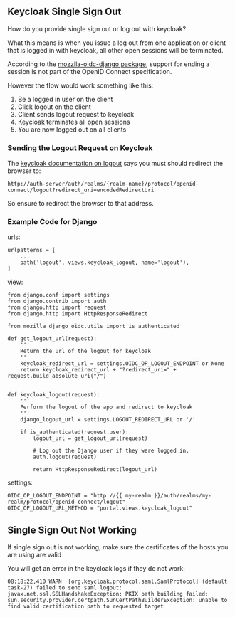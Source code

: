 ## Keycloak Single Sign Out

How do you provide single sign out or log out with keycloak?

What this means is when you issue a log out from one application or client that is logged in with keycloak, all other open sessions will be terminated.

According to the [mozzila-oidc-django package](https://mozilla-django-oidc.readthedocs.io/en/stable/installation.html#log-user-out-of-the-openid-connect-provider), support for ending a session is not part of the OpenID Connect specification.

However the flow would work something like this:

1. Be a logged in user on the client
2. Click logout on the client
3. Client sends logout request to keycloak
4. Keycloak terminates all open sessions
5. You are now logged out on all clients

### Sending the Logout Request on Keycloak

The [keycloak documentation on logout](https://www.keycloak.org/docs/latest/securing_apps/index.html#logout) says you must should redirect the browser to:

    http://auth-server/auth/realms/{realm-name}/protocol/openid-connect/logout?redirect_uri=encodedRedirectUri

So ensure to redirect the browser to that address.

### Example Code for Django

urls:

    urlpatterns = [
        ...
        path('logout', views.keycloak_logout, name='logout'),
    ]

view:

    from django.conf import settings
    from django.contrib import auth
    from django.http import request
    from django.http import HttpResponseRedirect

    from mozilla_django_oidc.utils import is_authenticated

    def get_logout_url(request):
        '''
        Return the url of the logout for keycloak
        '''
        keycloak_redirect_url = settings.OIDC_OP_LOGOUT_ENDPOINT or None
        return keycloak_redirect_url + "?redirect_uri=" + request.build_absolute_uri("/")
        

    def keycloak_logout(request):
        '''
        Perform the logout of the app and redirect to keycloak
        '''
        django_logout_url = settings.LOGOUT_REDIRECT_URL or '/'

        if is_authenticated(request.user):
            logout_url = get_logout_url(request)

            # Log out the Django user if they were logged in.
            auth.logout(request)

            return HttpResponseRedirect(logout_url)
            
settings:

    OIDC_OP_LOGOUT_ENDPOINT = "http://{{ my-realm }}/auth/realms/my-realm/protocol/openid-connect/logout"
    OIDC_OP_LOGOUT_URL_METHOD = "portal.views.keycloak_logout"

## Single Sign Out Not Working

If single sign out is not working, make sure the certificates of the hosts you are using are valid

You will get an error in the keycloak logs if they do not work:

    08:18:22,410 WARN  [org.keycloak.protocol.saml.SamlProtocol] (default task-27) failed to send saml logout: javax.net.ssl.SSLHandshakeException: PKIX path building failed: sun.security.provider.certpath.SunCertPathBuilderException: unable to find valid certification path to requested target


